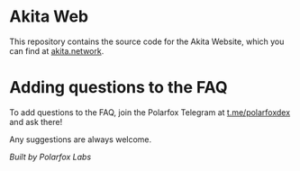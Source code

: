 # Akita Web

This repository contains the source code for the Akita Website, which you can find at [akita.network](https://akita.network).

# Adding questions to the FAQ

To add questions to the FAQ, join the Polarfox Telegram at [t.me/polarfoxdex](https://t.me/polarfoxdex) and ask there!

Any suggestions are always welcome.

_Built by Polarfox Labs_
